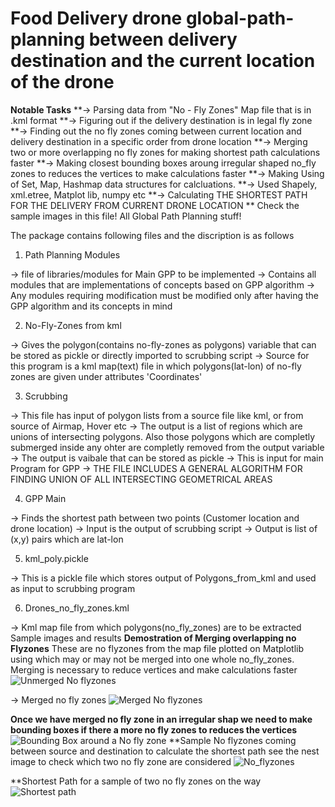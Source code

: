# Food Delivery drone global-path-planning between delivery destination and the current location of the drone
**Notable Tasks**
**-> Parsing data from "No - Fly Zones" Map file that is in .kml format
**-> Figuring out if the delivery destination is in legal fly zone
**-> Finding out the no fly zones coming between current location and delivery destination in a specific order from drone location
**-> Merging two or more overlapping no fly zones for making shortest path calculations faster
**-> Making closest bounding boxes aroung irregular shaped no_fly zones to reduces the vertices to make calculations faster
**-> Making Using of Set, Map, Hashmap data structures for calcluations.
**-> Used Shapely, xml.etree, Matplot lib, numpy etc
**-> Calculating THE SHORTEST PATH FOR THE DELIVERY FROM CURRENT DRONE LOCATION
** Check the sample images in this file!
All Global Path Planning stuff!

The package contains following files and the discription is as follows

1) Path Planning Modules

-> file of libraries/modules for Main GPP to be implemented
-> Contains all modules that are implementations of concepts based on GPP algorithm
-> Any modules requiring modification must be modified only after having the GPP algorithm and its concepts in mind

2) No-Fly-Zones from kml

-> Gives the polygon(contains no-fly-zones as polygons) variable that can be stored as pickle or directly imported to scrubbing script
-> Source for this program is a kml map(text) file in which  polygons(lat-lon) of no-fly zones are given under attributes 'Coordinates'

3) Scrubbing

-> This file has input of polygon lists from a source file like kml, or from source of Airmap, Hover etc
-> The output is a list of regions which are unions of intersecting polygons. Also those polygons which are completly submerged
inside any ohter are completly removed from the output variable
-> The output is vaibale that can be stored as pickle
-> This is input for main Program for GPP
-> THE FILE INCLUDES A GENERAL ALGORITHM FOR FINDING UNION OF ALL INTERSECTING GEOMETRICAL AREAS

4) GPP Main

-> Finds the shortest path between two points (Customer location and drone location)
-> Input is the output of scrubbing script
-> Output is list of (x,y) pairs which are lat-lon

5) kml_poly.pickle

-> This is a pickle file which stores output of Polygons_from_kml and used as input to scrubbing program

6) Drones_no_fly_zones.kml

-> Kml map file from which polygons(no_fly_zones) are to be extracted 
Sample images and results
**Demostration of Merging overlapping no Flyzones**
These are no flyzones from the map file plotted on Matplotlib using which may or may not be merged into one whole no_fly_zones. 
Merging is necessary to reduce vertices and make calculations faster 
![Unmerged No flyzones](https://github.com/dhaval491/Trajectory-Planning-for-Autonomous-food-delivery-drones/blob/master/GPP__NoFlyZones.png)

-> Merged no fly zones
![Merged No flyzones](https://github.com/dhaval491/Trajectory-Planning-for-Autonomous-food-delivery-drones/blob/master/GPP_Merged_NoFlyZones.png)

**Once we have merged no fly zone in an irregular shap we need to make bounding boxes if there a more no fly zones to reduces the vertices**
![Bounding Box around a No fly zone](https://github.com/dhaval491/Trajectory-Planning-for-Autonomous-food-delivery-drones/blob/master/GPP_Bounding_boxes_around_No_fly_Zones.png)
**Sample No flyzones coming between source and destination to calculate the shortest path see the nest image to check which two no fly zone are considered
![No_flyzones](https://github.com/dhaval491/Trajectory-Planning-for-Autonomous-food-delivery-drones/blob/master/Sample%20Two%20no%20flyzone.png)

**Shortest Path for a sample of two no fly zones on the way
![Shortest path](https://github.com/dhaval491/Trajectory-Planning-for-Autonomous-food-delivery-drones/blob/master/GPP_Shotest_path.png)
